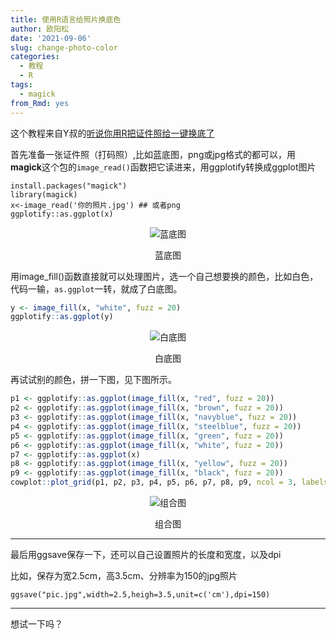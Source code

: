 ```yaml
---
title: 使用R语言给照片换底色
author: 欧阳松
date: '2021-09-06'
slug: change-photo-color
categories:
  - 教程
  - R
tags:
  - magick
from_Rmd: yes
---
```


这个教程来自Y叔的[听说你用R把证件照给一键换底了](https://mp.weixin.qq.com/s/ZX4iHCHeGvtfCBl5-v5GVw)


首先准备一张证件照（打码照）,比如蓝底图，png或jpg格式的都可以，用**magick**这个包的`image_read()`函数把它读进来，用ggplotify转换成ggplot图片
```
install.packages("magick")
library(magick)
x<-image_read('你的照片.jpg') ## 或者png
ggplotify::as.ggplot(x)
```

<div class="figure" style="text-align: center">
<img src="/figures/course/2021-09-06-使用r语言给照片换底色/change-photo-color/fig-1.png" alt="蓝底图"  />
<p class="caption">蓝底图</p>
</div>

用image_fill()函数直接就可以处理图片，选一个自己想要换的颜色，比如白色，代码一输，`as.ggplot`一转，就成了白底图。


```r
y <- image_fill(x, "white", fuzz = 20)
ggplotify::as.ggplot(y)
```

<div class="figure" style="text-align: center">
<img src="/figures/course/2021-09-06-使用r语言给照片换底色/change-photo-color/fig2-1.png" alt="白底图"  />
<p class="caption">白底图</p>
</div>

再试试别的颜色，拼一下图，见下图所示。


```r
p1 <- ggplotify::as.ggplot(image_fill(x, "red", fuzz = 20))
p2 <- ggplotify::as.ggplot(image_fill(x, "brown", fuzz = 20))
p3 <- ggplotify::as.ggplot(image_fill(x, "navyblue", fuzz = 20))
p4 <- ggplotify::as.ggplot(image_fill(x, "steelblue", fuzz = 20))
p5 <- ggplotify::as.ggplot(image_fill(x, "green", fuzz = 20))
p6 <- ggplotify::as.ggplot(image_fill(x, "white", fuzz = 20))
p7 <- ggplotify::as.ggplot(x)
p8 <- ggplotify::as.ggplot(image_fill(x, "yellow", fuzz = 20))
p9 <- ggplotify::as.ggplot(image_fill(x, "black", fuzz = 20))
cowplot::plot_grid(p1, p2, p3, p4, p5, p6, p7, p8, p9, ncol = 3, labels = "AUTO")
```

<div class="figure" style="text-align: center">
<img src="/figures/course/2021-09-06-使用r语言给照片换底色/change-photo-color/combine-1.png" alt="组合图"  />
<p class="caption">组合图</p>
</div>

---

最后用ggsave保存一下，还可以自己设置照片的长度和宽度，以及dpi

比如，保存为宽2.5cm，高3.5cm、分辨率为150的jpg照片

```
ggsave("pic.jpg",width=2.5,heigh=3.5,unit=c('cm'),dpi=150)
```
---

想试一下吗？
